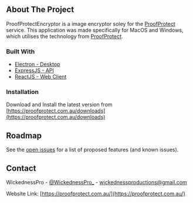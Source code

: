 ## About The Project

ProofProtectEncryptor is a image encryptor soley for the [ProofProtect](https://proofprotect.com.au/) service. This application was made specifically for MacOS and Windows, which utilises the technology from [ProofProtect](https://proofprotect.com.au/).

### Built With

* [Electron - Desktop](https://www.electronjs.org/)
* [ExpressJS - API](https://expressjs.com/)
* [ReactJS - Web Client](https://reactjs.org/)

### Installation

Download and Install the latest version from [https://proofprotect.com.au/downloads](https://proofprotect.com.au/downloads)

## Roadmap

See the [open issues](https://github.com/WickednessPro/proofprotectencryptor/issues) for a list of proposed features (and known issues).

## Contact

WickednessPro - [@WickednessPro_](https://twitter.com/WickednessPro_) - wickednessproductions@gmail.com

Website Link: [https://proofprotect.com.au/](https://proofprotect.com.au/)
